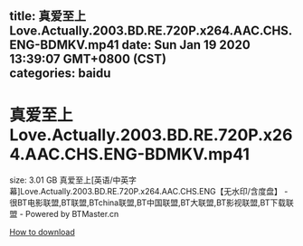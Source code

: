 
title: 真爱至上Love.Actually.2003.BD.RE.720P.x264.AAC.CHS.ENG-BDMKV.mp41
date: Sun Jan 19 2020 13:39:07 GMT+0800 (CST)    
categories: baidu
---

# 真爱至上Love.Actually.2003.BD.RE.720P.x264.AAC.CHS.ENG-BDMKV.mp41
size: 3.01 GB
 真爱至上[英语/中英字幕]Love.Actually.2003.BD.RE.720P.x264.AAC.CHS.ENG【无水印/含度盘】 - 很BT电影联盟,BT联盟,BTchina联盟,BT中国联盟,BT大联盟,BT影视联盟,BT下载联盟 - Powered by BTMaster.cn
 

[How to download](https://bpcam.bemobtrk.com/go/2ceec3aa-1ca2-46d6-b9ff-aaa5c184517c?jno=3206)